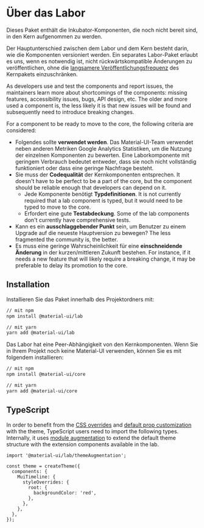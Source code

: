 # Über das Labor

<p class="description">Dieses Paket enthält die Inkubator-Komponenten, die noch nicht bereit sind, in den Kern aufgenommen zu werden.</p>

Der Hauptunterschied zwischen dem Labor und dem Kern besteht darin, wie die Komponenten versioniert werden. Ein separates Labor-Paket erlaubt es uns, wenn es notwendig ist, nicht rückwärtskompatible Änderungen zu veröffentlichen, ohne die [langsamere Veröffentlichungsfrequenz](https://material-ui.com/versions/#release-frequency) des Kernpakets einzuschränken.

As developers use and test the components and report issues, the maintainers learn more about shortcomings of the components: missing features, accessibility issues, bugs, API design, etc. The older and more used a component is, the less likely it is that new issues will be found and subsequently need to introduce breaking changes.

For a component to be ready to move to the core, the following criteria are considered:

- Folgendes sollte **verwendet werden**. Das Material-UI-Team verwendet neben anderen Metriken Google Analytics Statistiken, um die Nutzung der einzelnen Komponenten zu bewerten. Eine Laborkomponente mit geringem Verbrauch bedeutet entweder, dass sie noch nicht vollständig funktioniert oder dass eine geringe Nachfrage besteht.
- Sie muss der **Codequalität** der Kernkomponenten entsprechen. It doesn't have to be perfect to be a part of the core, but the component should be reliable enough that developers can depend on it.
  - Jede Komponente benötigt **Typdefinitionen**. It is not currently required that a lab component is typed, but it would need to be typed to move to the core.
  - Erfordert eine gute **Testabdeckung**. Some of the lab components don't currently have comprehensive tests.
- Kann es ein **ausschlaggebender Punkt** sein, um Benutzer zu einem Upgrade auf die neueste Hauptversion zu bewegen? The less fragmented the community is, the better.
- Es muss eine geringe Wahrscheinlichkeit für eine **einschneidende Änderung** in der kurzen/mittleren Zukunft bestehen. For instance, if it needs a new feature that will likely require a breaking change, it may be preferable to delay its promotion to the core.

## Installation

Installieren Sie das Paket innerhalb des Projektordners mit:

```sh
// mit npm
npm install @material-ui/lab

// mit yarn
yarn add @material-ui/lab
```

Das Labor hat eine Peer-Abhängigkeit von den Kernkomponenten. Wenn Sie in Ihrem Projekt noch keine Material-UI verwenden, können Sie es mit folgendem installieren:

```sh
// mit npm
npm install @material-ui/core

// mit yarn
yarn add @material-ui/core
```

## TypeScript

In order to benefit from the [CSS overrides](/customization/theme-components/#global-style-overrides) and [default prop customization](/customization/theme-components/#default-props) with the theme, TypeScript users need to import the following types. Internally, it uses [module augmentation](/guides/typescript/#customization-of-theme) to extend the default theme structure with the extension components available in the lab.

```tsx
import '@material-ui/lab/themeAugmentation';

const theme = createTheme({
  components: {
    MuiTimeline: {
      styleOverrides: {
        root: {
          backgroundColor: 'red',
        },
      },
    },
  },
});
```
